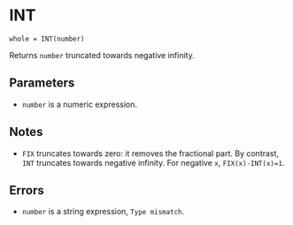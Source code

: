 # INT
`whole = INT(number)`

Returns `number` truncated towards negative infinity.

## Parameters
* `number` is a numeric expression.

## Notes
*   `FIX` truncates towards zero: it removes the fractional part. By contrast, `INT` truncates towards negative infinity. For negative `x`, `FIX(x)-INT(x)=1`.
## Errors
* `number` is a string expression, `Type mismatch`.